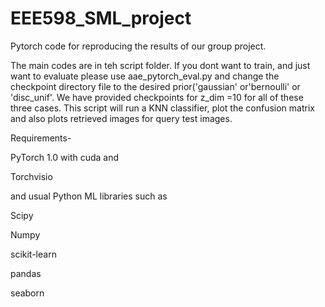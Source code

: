 # EEE598_SML_project
Pytorch code for reproducing the results of our group project.

The main codes are in teh script folder. If you dont want to train, and just want to evaluate please use aae_pytorch_eval.py and change the checkpoint directory file to the desired prior('gaussian' or'bernoulli' or 'disc_unif'.
We have provided checkpoints for z_dim =10 for all of these three cases.
This script will run a KNN classifier, plot the confusion matrix and also plots retrieved images for query test images.



Requirements- 

PyTorch 1.0  with cuda and 

Torchvisio 

and usual Python ML libraries such as  

Scipy

Numpy

scikit-learn 

pandas

seaborn


